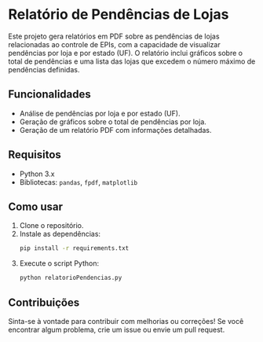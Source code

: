 # Relatório de Pendências de Lojas

Este projeto gera relatórios em PDF sobre as pendências de lojas relacionadas ao controle de EPIs, com a capacidade de visualizar pendências por loja e por estado (UF). O relatório inclui gráficos sobre o total de pendências e uma lista das lojas que excedem o número máximo de pendências definidas.

## Funcionalidades
- Análise de pendências por loja e por estado (UF).
- Geração de gráficos sobre o total de pendências por loja.
- Geração de um relatório PDF com informações detalhadas.

## Requisitos
- Python 3.x
- Bibliotecas: `pandas`, `fpdf`, `matplotlib`

## Como usar
1. Clone o repositório.
2. Instale as dependências:
   ```bash
   pip install -r requirements.txt
   ```
3. Execute o script Python:
   ```bash
   python relatorioPendencias.py
   ```

## Contribuições
Sinta-se à vontade para contribuir com melhorias ou correções! Se você encontrar algum problema, crie um issue ou envie um pull request.

